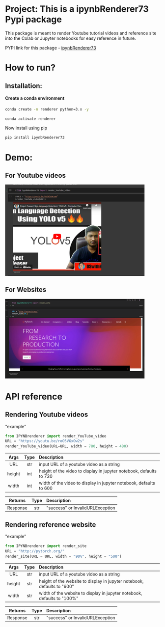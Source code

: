 # Project: This is a ipynbRenderer73 Pypi package

This package is meant to render Youtube tutorial videos and reference site into the Colab or Jupyter notebooks for easy reference in future.

PYPI link for this package - [ipynbRenderer73](https://pypi.org/project/ipynbRenderer73/)

# How to run?
## Installation:

#### Create a conda environment

```bash
conda create -n renderer python=3.x -y
```

```bash
conda activate renderer
```

Now install using pip

```bash
pip install ipynbRenderer73
```


# Demo:
## For Youtube videos
<img src="docs/img/1.png" alt="workflow" width="90%">

## For Websites
<img src="docs/img/2.png" alt="workflow" width="90%">


# API reference

## Rendering Youtube videos

"example"

```python
from IPYNBrenderer import render_YouTube_video
URL = "https://youtu.be/roO5VGxOw2s"
render_YouTube_video(URL=URL, width = 780, height = 480)
```

| Args   | Type | Description | 
|:--------:|:------:|:-------|
| URL    | str |input URL of a youtube video as a string |
| height | int |height of the video to display in jupyter notebook, defaults to 720 |
| width  | int |width of the video to display in jupyter notebook, defaults to 600 | 

| Returns   |Type | Description | 
|:--------:|:--------:|:-----|
| Response    |  str   | "success" or InvalidURLException       |


## Rendering reference website

"example"
  
```python
from IPYNBrenderer import render_site
URL = "http://pytorch.org/"
render_site(URL = URL, width = "90%", height = "500")
```

| Args   | Type | Description | 
|:--------:|:------:|:-------|
| URL    | str |input URL of a youtube video as a string |
| height | str |height of the website to display in jupyter notebook, defaults to "600" |
| width  | str |width of the website to display in jupyter notebook, defaults to "100%" | 

| Returns   |Type | Description | 
|:--------:|:--------:|:-----|
| Response    |  str   | "success" or InvalidURLException       |







